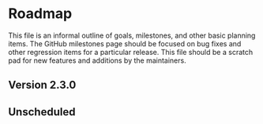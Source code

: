 # Roadmap
This file is an informal outline of goals, milestones, and other basic planning
items. The GitHub milestones page should be focused on bug fixes and other
regression items for a particular release. This file should be a scratch pad for
new features and additions by the maintainers.

## Version 2.3.0

## Unscheduled
